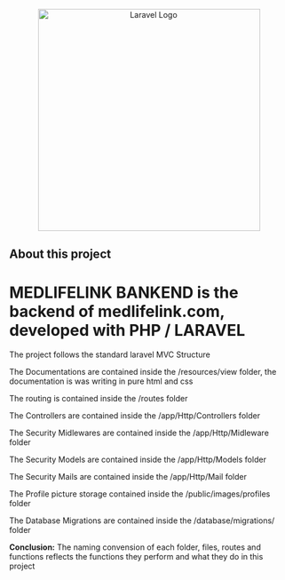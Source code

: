 <p align="center"><a href="https://laravel.com" target="_blank"><img src="https://raw.githubusercontent.com/laravel/art/master/logo-lockup/5%20SVG/2%20CMYK/1%20Full%20Color/laravel-logolockup-cmyk-red.svg" width="400" alt="Laravel Logo"></a></p>



## About this project
<h1>MEDLIFELINK BANKEND is the backend of medlifelink.com, developed with PHP / LARAVEL</h1>
<p>The project follows the standard laravel MVC Structure </p>
<p>The Documentations are contained inside the /resources/view folder, the documentation is was writing in pure html and css</p>
<p>The routing is contained inside the /routes folder </p>
<p>The Controllers are contained inside the /app/Http/Controllers folder</p>
<p>The Security Midlewares are contained inside the /app/Http/Midleware folder</p>
<p>The Security Models are contained inside the /app/Http/Models  folder</p>
<p>The Security Mails are contained inside the /app/Http/Mail    folder</p>
<p>The Profile picture storage  contained inside the /public/images/profiles  folder</p>
<p>The Database Migrations  are contained inside the /database/migrations/ folder</p>

<p><b>Conclusion:</b> The naming convension of each folder, files, routes and functions reflects the functions they perform and what they do in this project</p>






